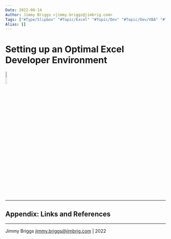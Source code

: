 ```yaml
---
Date: 2022-08-14
Author: Jimmy Briggs <jimmy.briggs@jimbrig.com>
Tags: ["#Type/Slipbox" "#Topic/Excel" "#Topic/Dev" "#Topic/Dev/VBA" "#Topic/Windows"]
Alias: []
---
```


# Setting up an Optimal Excel Developer Environment

<img src="https://thenfapost.com/wp-content/uploads/2020/09/Microsoft_Office_Excel.png" height="10%" width="10%"/>

***

## Appendix: Links and References

***

Jimmy Briggs <jimmy.briggs@jimbrig.com> | 2022